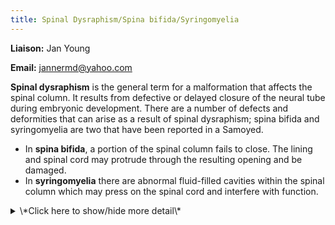 ```yaml
---
title: Spinal Dysraphism/Spina bifida/Syringomyelia
---
```

**Liaison:** Jan Young

**Email:** [jannermd@yahoo.com](mailto:jannermd@yahoo.com)

**Spinal dysraphism** is the general term for a malformation that
affects the spinal column.  It  results from defective or delayed
closure of the neural tube during embryonic development. There are a
number of defects and deformities that can arise as a result of spinal
dysraphism;  spina bifida and syringomyelia are two that have been
reported in a Samoyed.

* In **spina bifida**, a portion of the spinal column fails to close.
  The lining and spinal cord may protrude through the resulting
  opening and be damaged.
* In **syringomyelia** there are abnormal fluid-filled cavities within
  the spinal column which may press on the spinal cord and interfere
  with function.

<details>
<summary>\*Click here to show/hide more detail\*</summary>
Spinal dysraphism is the general term for a congenital (existing at birth) malformation that affects the spinal column.  It  results from defective or delayed closure of the neural tube during embryonic development. There can be a single defect, or multiple defects in multiple locations along the spinal column. Defects include the following:

* **Spina bifida:**  A bony cleft (failure of closure) of the spinal column with protrusion of the meninges (lining of the spinal cord) or meninges and spinal cord tissue. The skin over the defect may be intact or open. Depending on the amount and location of the protruding tissue, there can be involvement of the motor and sensory system, including partial paralysis and loss of bowel and bladder control. The condition can vary wildly in severity, and the degree of impairment depends on the amount of involved nervous tissue. Typically it is nonprogressive (doesn't get worse with time).
* **Spina bifida occulta:** A bony cleft of the spinal column that does not involve protrusion of any tissue. There is no involvement of the nervous or motor system, but there may be abnormal patterns of hair in the area and in some instances there may be a pilonidal sinus, a dimple in the skin with an opening to the spinal cord. This can be a potential source of infection.
* **Syringomyelia:**  A condition where there are abnormal fluid-filled cavities within the spinal column which may interfere with the function of the nervous tissue of the spinal cord. It is often associated with a chiari malformation where the brain is displaced downward, forcing the cerebral spinal fluid (CSF) into the spinal cord and interfering with its flow.  Syringomyelia occurs primarily in the neck region because this is the area of the spinal cord closest to where the pressure is coming from.
* **Hemivertebra:**  A deformed vertebra which often leads to scoliosis (curvature of the spine)
* **Tethering of the cord:** A situation in which the spinal cord (nerve tissue) is bound to bony tissue.  As the dog grows, the cord is stretched and can be damaged. This can be surgically released to prevent further damage. Sometimes tethering is the only manifestation of spinal dysraphism.

## Signs and Symptoms

**Spina Bifida**

When nervous tissue is involved, the primary symptoms of spina bifida
are as listed below. These signs and symptoms, when present, are
permanent and will not resolve.

* Weakness or partial paralysis, most typically of the hindquarters.
  This may be severe enough that the dog is not able to use the
  hindquarters. Dogs may have awkwardness of the limbs and often have
  a wide-based stance to improve balance. Bunny hopping and/or toe
  walking can be seen as well.
* Decreased ability to use the tail.
* Loss of bowel and bladder control because of involvement of the
  nerves controlling these functions. The anus may be flaccid (loose
  and weak) and pressure over the bladder may cause leakage.
* Decreased or absent pain sensation in the affected area, typically
  the perianal area (around the anus) and sometimes down onto the
  thighs. Pressure ulcers may result if the dog is not frequently
  repositioned.
* Irritation of the skin in the perianal area from leakage of urine
  and/or stool.

If there is no nervous system tissue involved (**spina bifida
occulta**), there are no signs. The condition may even go unnoticed
until an x-ray taken for an unrelated condition reveals the defect of
the spinal column. In some instances there may be minor signs that
suggest the diagnosis to the vet:

* Hair streaming -- an abnormality in the pattern of the hair
  overlying the defect.
* Skin dimple, which may be palpable.

**Syringomyelia**

Pain is the most common symptom of syringomyelia and is the result of
injury to the nerves of sensation.

* Typically worse at night. The animal may not like to be touched in
  the area of the neck or upper chest and may scratch at this area.
  (Itching is the lowest grade of pain).
* Excessive scratching or air scratching because of  pain sensation;
  biting at the rump, again because of abnormal pain sensation.
* Yelping with scratching or sometimes for no apparent reason

In more severe cases there can be involvement of motor nerves as well,
resulting in weakness of the forelegs or hindlegs with unsteadiness or
wobbliness of gait (ataxia).

Symptoms of syringomyelia are often progressive, getting worse with
time.

Syringomyelia can also  be present in the absence of symptoms.

## Causes

Genetics are known to be involved with some breeds such as the
Weimaraner (spinal dysraphism) , English Bull Dog (spina bifida) and
Cavalier King Charles Spaniels (chiari malformation).

Factors which interfere with prenatal development of the neural tube,
including toxins and nutritional or other factors which interfere with
blood supply to the developing area, may possibly be involved in the
development of spinal dysraphism.

Trauma can be a cause in some cases of syringomyelia.

## Risk Factors

No specific risk factors are known for the development of spinal
dysraphism in the Samoyed.  If seen more than once in a line it would
suggest a possible genetic basis. Dogs from such a line should not be
bred.

## Diagnostic Tests

X-ray of the spine will identify the bony defect.

CT (computerized tomography) and/or MRI (magnetic resonance imaging)
will help define the soft tissue involvement, if any.

MRI is the only way to identify the fluid-filled sacs of syringomyelia.

Specialized testing including myelography (injecting dye into the spinal
column to help outline the nervous tissue) may be useful on occasions.

## Treatment Guidelines

> **Note:** Treatment of animals should only be performed by a licensed
> veterinarian. Veterinarians should consult the current literature and
> current pharmacological formularies before initiating any treatment
> protocol.

**Spina Bifida**

If nervous tissue (spinal cord or nerves) has not protruded out of the
protective bony column, no treatment is necessary and the dog will
usually live a normal quality life.

When there is protrusion and damage to nervous tissue, the damage is
permanent and there is no effective treatment. Many dogs will have mild
enough involvement that they can have quality of life. In more severe
cases, the owner and vet may choose to euthanize.

Other than in the instance of tethering, surgical correction of the
defect has been generally unsuccessful, mostly because the nervous
tissue has already been damaged and surgery cannot allow it to recover.
I found one reference to a successful surgical correction with full
recovery. This particular case was a very low lesion (sacral) and the
nerves involved were not so much damaged as they were bound down by
other tissues. They were able to successfully mobilize them in surgery
and allow for recovery. The likelihood of this is extremely rare.

Hanna FY, 2008.  The successful treatment of a Yorkshire Terrier puppy
with spina bifida and myelomeningocele.  European Journal of Companion
Animal Practice 18:47-50.  ![two bones
rating](/img/2-bones.gif)

**Syringomyelia**

Analgesics for pain management:

* NSAIDS such as Rimadyl and Metacam;
* Gabapentin, an anticonvulsant that helps calm excitable injured
  nervous tissue; or
* Opioids such as methadone

Drugs to reduce CSF production or reduce intracranial pressure

Corticosteroids may help with pain reduction but must be used
continuously if used, and are subject to many undesirable side effects.

Surgery has been attempted with limited success; signs often recur.

## Management

For dogs with mild symptoms, particularly with bowel and bladder control
problems, diapering can be helpful but care should be taken to provide
good skin hygiene (frequent diaper changes and cleansing of the area).

For some dogs, dietary manipulation to keep the stool firmer will allow
better fecal control.

The use of canine assistive devices (such as a canine wheel chair) may
be helpful in improving quality of life.

## References

Spinal Cord Disorders -Congenital and Inherited Anomalies of the Nervous
System.   Merck Veterinary Manual, 10th edition. Pp 1125-1126  ![four
bones
rating](/img/4-bones.gif)

Arias  MVB et al, 2008.  [Spina bifida in three
dogs.](http://bjvp.org.br/wp-content/uploads/2015/07/V.1-N.2-15-20881_2009_12_30_35_2.pdf)
Brazilian Journal of Veterinary Pathology 1: 64-69.  ![three bones
rating](/img/3-bones.gif)

Vite CH.  Developmental
Disorders. 
In:  Braund's Clinical Neurology in Small Animals:  Localization,
Diagnois and Treatment.  2004. (Link no longer available).   ![four bones
rating](/img/4-bones.gif)

> ![1 bone](/img/1-bone.gif)
> ![2 bones](/img/2-bones.gif)
> ![3 bones](/img/3-bones.gif)
> ![4 bones](/img/4-bones.gif)
> [(full description of ratings)](/diseases/ratings-what-do-they-mean)

## Support Groups

This has a guestbook plus links to other supportive sites for dogs with
disabilities.

[Sheba the Quad
Dog](http://shebathequaddog.homestead.com/)

## Suggested Links

Spina bifida in Dogs at www.petwave.com.  This is a four page article,
each page being a separate link. ![two bones
rating](/img/2-bones.gif)

[Spina bifida in
dogs:](http://www.petwave.com/Dogs/Dog-Health-Center/Reproductive-Disorders/Spina-Bifida.aspx)

[Symptoms and
signs:](http://www.petwave.com/Dogs/Dog-Health-Center/Reproductive-Disorders/Spina-Bifida/Symptoms.aspx)

[Diagnosis and
Tests:](http://www.petwave.com/Dogs/Dog-Health-Center/Reproductive-Disorders/Spina-Bifida/Diagnosis.aspx)

[Treatment and
Prognosis: ](http://www.petwave.com/Dogs/Dog-Health-Center/Reproductive-Disorders/Spina-Bifida/Treatment.aspx)

[Spina bifida  - Canine Inherited Disorders
Database](http://cidd.discoveryspace.ca/disorder/spina-bifida.html),
Univ. of Prince Edward Island ![three bones
rating](/img/3-bones.gif)

[Congenital and Inherited Spinal Cord
Disorders](http://www.merckvetmanual.com/mvm/nervous_system/congenital_and_inherited_anomalies_of_the_nervous_system/congenital_and_inherited_spinal_cord_disorders.html)
in the Merck Veterinary Manual  ![four bones
rating](/img/4-bones.gif)

[Spinal
Dysraphism](http://www.nervous-system-diseases.com/spinal-dysraphism.html)
at www.nervous-system-diseases.com  ![one bone
rating](/img/1-bone.gif)

[Furneaux 35 al, 1973.  Syringomyelia and spina bifida occulta in a
Samoyed
dog](http://www.ncbi.nlm.nih.gov/pmc/articles/PMC1696303/pdf/canvetj00433-0039.pdf).
Can Vet Jour 14:317-321.  ![three bones
rating](/img/3-bones.gif)

[Canine Chiari
Institute.](http://www.caninechiariinstitute.org/)
![two bones
rating](/img/2-bones.gif)

> ![1 bone](/img/1-bone.gif)
> ![2 bones](/img/2-bones.gif)
> ![3 bones](/img/3-bones.gif)
> ![4 bones](/img/4-bones.gif)
> [(full description of ratings)](/diseases/ratings-what-do-they-mean)